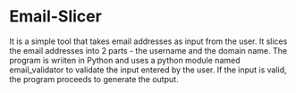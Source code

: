# Email-Slicer
It is a simple tool that takes email addresses as input from the user. 
It slices the email addresses into 2 parts - the username and the domain name.
The program is wriiten in Python and uses a python module named email_validator to validate the input entered by the user.
If the input is valid, the program proceeds to generate the output.
